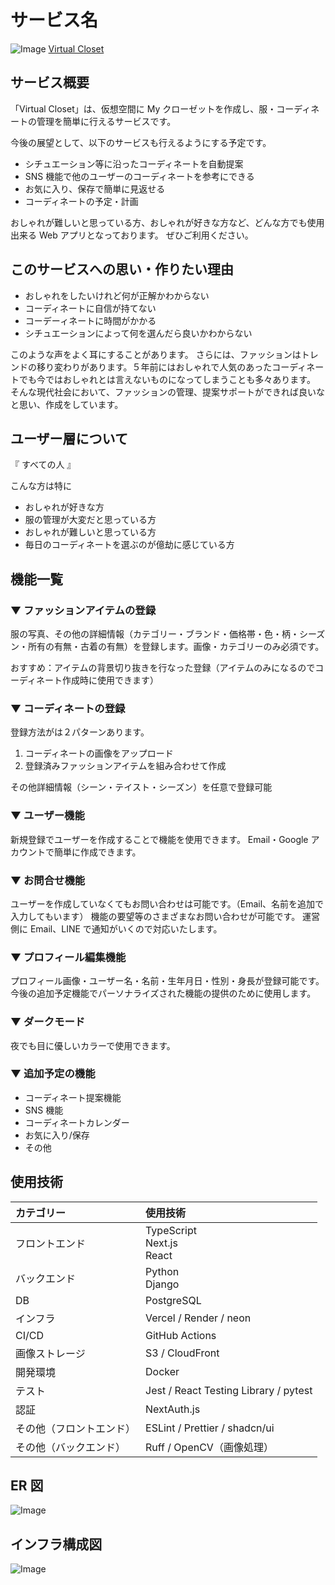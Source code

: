 # サービス名

![Image](https://github.com/user-attachments/assets/3f1468bc-46d0-4b34-ada1-4985b01411ae)
[Virtual Closet](https://www.virtual-closet.jp/about)

## サービス概要

「Virtual Closet」は、仮想空間に My クローゼットを作成し、服・コーディネートの管理を簡単に行えるサービスです。

今後の展望として、以下のサービスも行えるようにする予定です。

- シチュエーション等に沿ったコーディネートを自動提案
- SNS 機能で他のユーザーのコーディネートを参考にできる
- お気に入り、保存で簡単に見返せる
- コーディネートの予定・計画

おしゃれが難しいと思っている方、おしゃれが好きな方など、どんな方でも使用出来る Web アプリとなっております。
ぜひご利用ください。

## このサービスへの思い・作りたい理由

- おしゃれをしたいけれど何が正解かわからない
- コーディネートに自信が持てない
- コーデーィネートに時間がかかる
- シチュエーションによって何を選んだら良いかわからない

このような声をよく耳にすることがあります。
さらには、ファッションはトレンドの移り変わりがあります。５年前にはおしゃれで人気のあったコーディネートでも今ではおしゃれとは言えないものになってしまうことも多々あります。
そんな現代社会において、ファッションの管理、提案サポートができれば良いなと思い、作成をしています。

## ユーザー層について

『 すべての人 』

こんな方は特に

- おしゃれが好きな方
- 服の管理が大変だと思っている方
- おしゃれが難しいと思っている方
- 毎日のコーディネートを選ぶのが億劫に感じている方

## 機能一覧

### ▼ ファッションアイテムの登録

服の写真、その他の詳細情報（カテゴリー・ブランド・価格帯・色・柄・シーズン・所有の有無・古着の有無）を登録します。画像・カテゴリーのみ必須です。

おすすめ：アイテムの背景切り抜きを行なった登録（アイテムのみになるのでコーディネート作成時に使用できます）

### ▼ コーディネートの登録

登録方法がは２パターンあります。

1. コーディネートの画像をアップロード
2. 登録済みファッションアイテムを組み合わせて作成

その他詳細情報（シーン・テイスト・シーズン）を任意で登録可能

### ▼ ユーザー機能

新規登録でユーザーを作成することで機能を使用できます。
Email・Google アカウントで簡単に作成できます。

### ▼ お問合せ機能

ユーザーを作成していなくてもお問い合わせは可能です。（Email、名前を追加で入力してもいます）
機能の要望等のさまざまなお問い合わせが可能です。
運営側に Email、LINE で通知がいくので対応いたします。

### ▼ プロフィール編集機能

プロフィール画像・ユーザー名・名前・生年月日・性別・身長が登録可能です。
今後の追加予定機能でパーソナライズされた機能の提供のために使用します。

### ▼ ダークモード

夜でも目に優しいカラーで使用できます。

### ▼ 追加予定の機能

- コーディネート提案機能
- SNS 機能
- コーディネートカレンダー
- お気に入り/保存
- その他

## 使用技術

| カテゴリー               | 使用技術                              |
| :----------------------- | :------------------------------------ |
| フロントエンド           | TypeScript <br>Next.js <br>React      |
| バックエンド             | Python<br> Django                     |
| DB                       | PostgreSQL                            |
| インフラ                 | Vercel / Render / neon                  |
| CI/CD                    | GitHub Actions                        |
| 画像ストレージ           | S3 / CloudFront                       |
| 開発環境                 | Docker                                |
| テスト                   | Jest / React Testing Library / pytest |
| 認証                     | NextAuth.js                           |
| その他（フロントエンド） | ESLint / Prettier / shadcn/ui         |
| その他（バックエンド）   | Ruff / OpenCV（画像処理）                |

## ER 図

![Image](https://github.com/user-attachments/assets/35cc2be4-837c-43bd-977c-73b6dee0d07e)

## インフラ構成図

![Image](https://github.com/user-attachments/assets/57bf03a7-541a-4988-bdba-325f36e0f76c)
